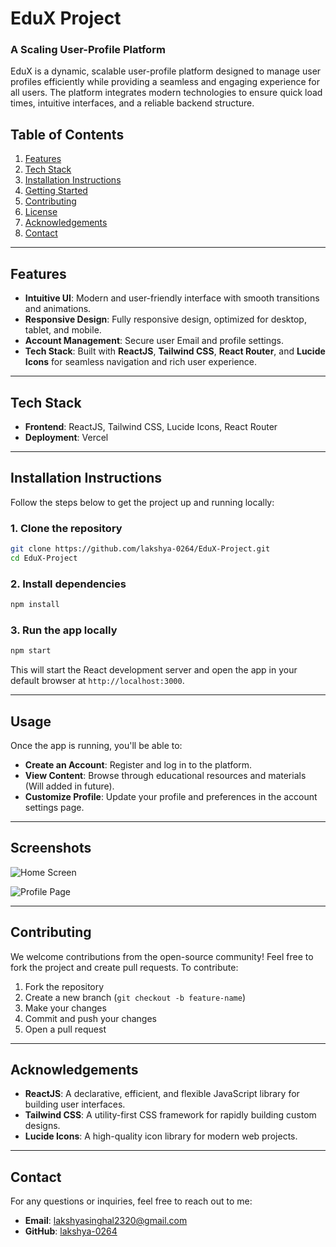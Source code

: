 
# EduX Project

### A Scaling User-Profile Platform

EduX is a dynamic, scalable user-profile platform designed to manage user profiles efficiently while providing a seamless and engaging experience for all users. The platform integrates modern technologies to ensure quick load times, intuitive interfaces, and a reliable backend structure.

## Table of Contents

1. [Features](#features)
2. [Tech Stack](#tech-stack)
3. [Installation Instructions](#installation-instructions)
4. [Getting Started](#getting-started)
5. [Contributing](#contributing)
6. [License](#license)
7. [Acknowledgements](#acknowledgements)
8. [Contact](#contact)

---

## Features

- **Intuitive UI**: Modern and user-friendly interface with smooth transitions and animations.
- **Responsive Design**: Fully responsive design, optimized for desktop, tablet, and mobile.
- **Account Management**: Secure user Email and profile settings.
- **Tech Stack**: Built with **ReactJS**, **Tailwind CSS**, **React Router**, and **Lucide Icons** for seamless navigation and rich user experience.

---

## Tech Stack

- **Frontend**: ReactJS, Tailwind CSS, Lucide Icons, React Router
- **Deployment**: Vercel

---

## Installation Instructions

Follow the steps below to get the project up and running locally:

### 1. Clone the repository

```bash
git clone https://github.com/lakshya-0264/EduX-Project.git
cd EduX-Project
```

### 2. Install dependencies

```bash
npm install
```

### 3. Run the app locally

```bash
npm start
```

This will start the React development server and open the app in your default browser at `http://localhost:3000`.

---

## Usage

Once the app is running, you'll be able to:

- **Create an Account**: Register and log in to the platform.
- **View Content**: Browse through educational resources and materials (Will added in future).
- **Customize Profile**: Update your profile and preferences in the account settings page.

---

## Screenshots

![Home Screen](https://your-screenshot-link.com/home-screen.png)

![Profile Page](https://your-screenshot-link.com/profile-page.png)

---

## Contributing

We welcome contributions from the open-source community! Feel free to fork the project and create pull requests. To contribute:

1. Fork the repository
2. Create a new branch (`git checkout -b feature-name`)
3. Make your changes
4. Commit and push your changes
5. Open a pull request

---

## Acknowledgements

- **ReactJS**: A declarative, efficient, and flexible JavaScript library for building user interfaces.
- **Tailwind CSS**: A utility-first CSS framework for rapidly building custom designs.
- **Lucide Icons**: A high-quality icon library for modern web projects.

---

## Contact

For any questions or inquiries, feel free to reach out to me:

- **Email**: [lakshyasinghal2320@gmail.com](mailto:lakshyasinghal2320@gmail.com)
- **GitHub**: [lakshya-0264](https://github.com/lakshya-0264)
